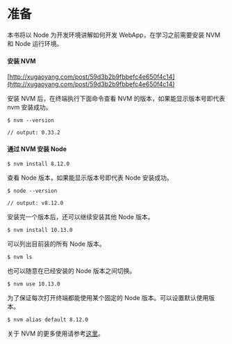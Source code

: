 # 准备

本书将以 Node 为开发环境讲解如何开发 WebApp，在学习之前需要安装 NVM 和 Node 运行环境。

#### 安装 NVM

[http://xugaoyang.com/post/59d3b2b9fbbefc4e650f4c14](http://xugaoyang.com/post/59d3b2b9fbbefc4e650f4c14)

安装 NVM 后，在终端执行下面命令查看 NVM 的版本，如果能显示版本号即代表 nvm 安装成功。

```
$ nvm --version

// output: 0.33.2
```

#### 通过 NVM 安装 Node

```
$ nvm install 8.12.0
```

查看 Node 版本，如果能显示版本号即代表 Node 安装成功。

```
$ node --version

// output: v8.12.0
```

安装完一个版本后，还可以继续安装其他 Node 版本。

```
$ nvm install 10.13.0
```

可以列出目前装的所有 Node 版本。

```
$ nvm ls
```

也可以随意在已经安装的 Node 版本之间切换。

```
$ nvm use 10.13.0
```

为了保证每次打开终端都能使用某个固定的 Node 版本。可以设置默认使用版本。

```
$ nvm alias default 8.12.0
```



关于 NVM 的更多使用请参考[这里](https://github.com/creationix/nvm#usage)。